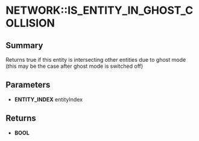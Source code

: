 # NETWORK::IS_ENTITY_IN_GHOST_COLLISION

## Summary
Returns true if this entity is intersecting other entities due to ghost mode (this may be the case after ghost mode is switched off)

## Parameters
* **ENTITY_INDEX** entityIndex

## Returns
* **BOOL**